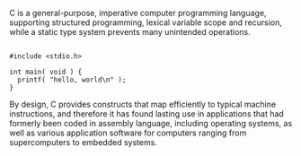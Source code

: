 C is a general-purpose, imperative computer programming language, supporting structured programming, lexical variable scope and recursion, while a static type system prevents many unintended operations.
~~~

#include <stdio.h>

int main( void ) {
  printf( "hello, world\n" );
}

~~~
By design,
C provides constructs that map efficiently to typical machine instructions,
and therefore it has found lasting use in applications that had formerly been coded in assembly language,
including operating systems,
as well as various application software for computers ranging from supercomputers to embedded systems.
